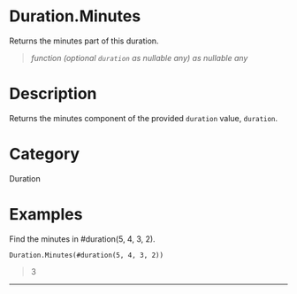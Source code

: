 # Duration.Minutes
Returns the minutes part of this duration.
> _function (optional <code>duration</code> as nullable any) as nullable any_

# Description 
Returns the minutes component of the provided <code>duration</code> value, <code>duration</code>.
# Category 
Duration
# Examples 
Find the minutes in #duration(5, 4, 3, 2).
```
Duration.Minutes(#duration(5, 4, 3, 2))
```
> 3
***
